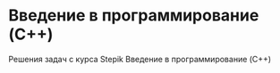 # Введение в программирование (C++)

Решения задач с курса Stepik Введение в программирование (C++)
